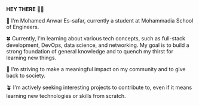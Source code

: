 **HEY THERE** 👋😌


🌳 I'm Mohamed Anwar Es-safar, currently a student at Mohammadia School of Engineers.

🍀 Currently, I'm learning about various tech concepts, such as full-stack development, DevOps, data science, and networking. My goal is to build a strong foundation of general knowledge and to quench my thirst for learning new things.

🌱 I'm striving to make a meaningful impact on my community and to give back to society.

🪴 I'm actively seeking interesting projects to contribute to, even if it means learning new technologies or skills from scratch.
